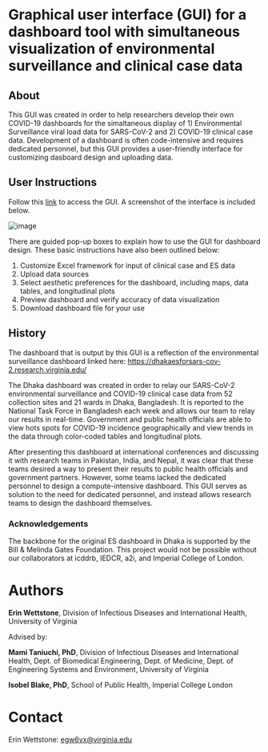 # Graphical user interface (GUI) for a dashboard tool with simultaneous visualization of environmental surveillance and clinical case data 


## About

This GUI was created in order to help researchers develop their own COVID-19 dashboards for the simaltaneous display of 1) Environmental Surveillance viral load data for SARS-CoV-2 and 2) COVID-19 clinical case data. Development of a dashboard is often code-intensive and requires dedicated personnel, but this GUI provides a user-friendly interface for customizing dasboard design and uploading data. 


## User Instructions

Follow this [link](https://erin-wettstone.shinyapps.io/DashboardDesign_GUI/) to access the GUI. A screenshot of the interface is included below.

![image](https://user-images.githubusercontent.com/115464310/195229308-3e5f4870-948d-4168-a313-19f2cb21dc14.png)



There are guided pop-up boxes to explain how to use the GUI for dashboard design. These basic instructions have also been outlined below:

1. Customize Excel framework for input of clinical case and ES data
2. Upload data sources
3. Select aesthetic preferences for the dashboard, including maps, data tables, and longitudinal plots
4. Preview dashboard and verify accuracy of data visualization
5. Download dashboard file for your use

## History

The dashboard that is output by this GUI is a reflection of the environmental surveillance dashboard linked here:
https://dhakaesforsars-cov-2.research.virginia.edu/ 

The Dhaka dashboard was created in order to relay our SARS-CoV-2 environmental surveillance and COVID-19 clinical case data from 52 collection sites and 21 wards in Dhaka, Bangladesh. It is reported to the National Task Force in Bangladesh each week and allows our team to relay our results in real-time. Government and public health officials are able to view hots spots for COVID-19 incidence geographically and view trends in the data through color-coded tables and longitudinal plots.

After presenting this dashboard at international conferences and discussing it with research teams in Pakistan, India, and Nepal, it was clear that these teams desired a way to present their results to public health officials and government partners. However, some teams lacked the dedicated personnel to design a compute-intensive dashboard. This GUI serves as solution to the need for dedicated personnel, and instead allows research teams to design the dashboard themselves.

### Acknowledgements
The backbone for the original ES dashboard in Dhaka is supported by the Bill & Melinda Gates Foundation. This project would not be possible without our collaborators at icddrb, IEDCR, a2i, and Imperial College of London.

# Authors
**Erin Wettstone**, Division of Infectious Diseases and International Health, University of Virginia

Advised by:

**Mami Taniuchi, PhD**, Division of Infectious Diseases and International Health, Dept. of Biomedical Engineering, Dept. of Medicine, Dept. of Engineering Systems and Environment, University of Virginia

**Isobel Blake, PhD**, School of Public Health, Imperial College London

# Contact
Erin Wettstone: egw6vx@virginia.edu
